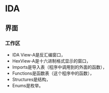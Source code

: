 # IDA

## 界面

### 工作区

- IDA View-A是反汇编窗口，
- HexView-A是十六进制格式显示的窗口，
- Imports是导入表（程序中调用到的外面的函数），
- Functions是函数表（这个程序中的函数），
- Structures是结构，
- Enums是枚举。